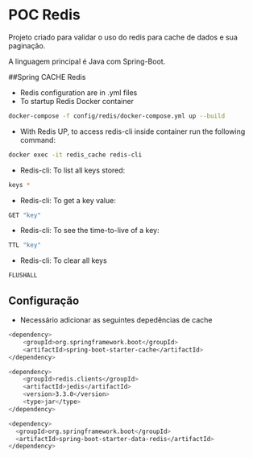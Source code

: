 # POC Redis
Projeto criado para validar o uso do redis para cache de dados e sua paginação.

A linguagem principal é Java com Spring-Boot.

##Spring CACHE Redis
- Redis configuration are in .yml files
- To startup Redis Docker container
```sh
docker-compose -f config/redis/docker-compose.yml up --build
```
- With Redis UP, to access redis-cli inside container run the following command:
```sh
docker exec -it redis_cache redis-cli
```
- Redis-cli: To list all keys stored:
```sh
keys *
```
- Redis-cli: To get a key value:
```sh
GET "key"
```
- Redis-cli: To see the time-to-live of a key:
```sh
TTL "key"
```
- Redis-cli: To clear all keys
```sh
FLUSHALL
```

## Configuração
- Necessário adicionar as seguintes depedências de cache
```sh
<dependency>
    <groupId>org.springframework.boot</groupId>
    <artifactId>spring-boot-starter-cache</artifactId>
</dependency>

<dependency>
    <groupId>redis.clients</groupId>
    <artifactId>jedis</artifactId>
    <version>3.3.0</version>
    <type>jar</type>
</dependency>

<dependency>
  <groupId>org.springframework.boot</groupId>
  <artifactId>spring-boot-starter-data-redis</artifactId>
</dependency>
```
